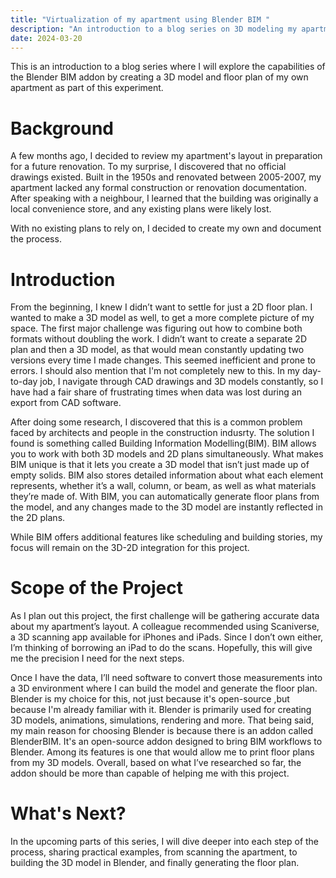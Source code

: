 ```yaml
---
title: "Virtualization of my apartment using Blender BIM "
description: "An introduction to a blog series on 3D modeling my apartment using 3D scanning, Blender, and the Blender BIM addon."
date: 2024-03-20
---
```



This is an introduction to a blog series where I will explore the capabilities of the Blender BIM addon by creating a 3D model and floor plan of my own apartment as part of this experiment.

# Background

A few months ago, I decided to review my apartment's layout in preparation for a future renovation. To my surprise, I discovered that no official drawings existed. Built in the 1950s and renovated between 2005-2007, my apartment lacked any formal construction or renovation documentation. After speaking with a neighbour, I learned that the building was originally a local convenience store, and any existing plans were likely lost.

With no existing plans to rely on, I decided to create my own and document the process.

# Introduction

From the beginning, I knew I didn’t want to settle for just a 2D floor plan. I wanted to make a 3D model as well, to get a more complete picture of my space. The first major challenge was figuring out how to combine both formats without doubling the work. I didn’t want to create a separate 2D plan and then a 3D model, as that would mean constantly updating two versions every time I made changes. This seemed inefficient and prone to errors. I should also mention that I'm not completely new to this. In my day-to-day job, I navigate through CAD drawings and 3D models constantly, so I have had a fair share of frustrating times when data was lost during an export from CAD software.

After doing some research, I discovered that this is a common problem faced by architects and people in the construction indusrty. The solution I found is something called Building Information Modelling(BIM). BIM allows you to work with both 3D models and 2D plans simultaneously. What makes BIM unique is that it lets you create a 3D model that isn’t just made up of empty solids. BIM also stores detailed information about what each element represents, whether it’s a wall, column, or beam, as well as what materials they’re made of. With BIM, you can automatically generate floor plans from the model, and any changes made to the 3D model are instantly reflected in the 2D plans.

While BIM offers additional features like scheduling and building stories, my focus will remain on the 3D-2D integration for this project.

# Scope of the Project

As I plan out this project, the first challenge will be gathering accurate data about my apartment’s layout. A colleague recommended using Scaniverse, a 3D scanning app available for iPhones and iPads. Since I don’t own either, I’m thinking of borrowing an iPad to do the scans. Hopefully, this will give me the precision I need for the next steps.

Once I have the data, I’ll need software to convert those measurements into a 3D environment where I can build the model and generate the floor plan. Blender is my choice for this, not just because it's open-source ,but because I'm already familiar with it. Blender is primarily used for creating 3D models, animations, simulations, rendering and more. That being said, my main reason for choosing Blender is because there is an addon called BlenderBIM. It's an open-source addon designed to bring BIM workflows to Blender. Among its features is one that would allow me to print floor plans from my 3D models.
Overall, based on what I’ve researched so far, the addon should be more than capable of helping me with this project.

# What's Next?

In the upcoming parts of this series, I will dive deeper into each step of the process, sharing practical examples, from scanning the apartment, to building the 3D model in Blender, and finally generating the floor plan.

